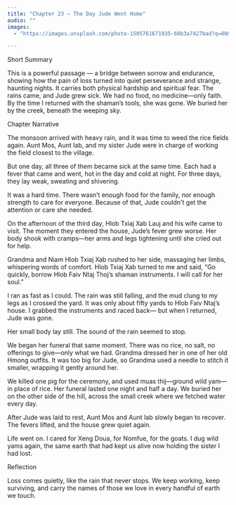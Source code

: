 ```yaml
---
title: "Chapter 23 — The Day Jude Went Home"
audio: ""
images:
  - "https://images.unsplash.com/photo-1505761671935-60b3a7427bad?q=80&w=1600&auto=format&fit=crop"

---
```


Short Summary

This is a powerful passage — a bridge between sorrow and endurance, showing how the pain of loss turned into quiet perseverance and strange, haunting nights. It carries both physical hardship and spiritual fear. 
The rains came, and Jude grew sick. We had no food, no medicine—only faith. By the time I returned with the shaman’s tools, she was gone. We buried her by the creek, beneath the weeping sky.

Chapter Narrative

The monsoon arrived with heavy rain, and it was time to weed the rice fields again. Aunt Mos, Aunt Iab, and my sister Jude were in charge of working the field closest to the village.

But one day, all three of them became sick at the same time. Each had a fever that came and went, hot in the day and cold at night. For three days, they lay weak, sweating and shivering.

It was a hard time. There wasn’t enough food for the family, nor enough strength to care for everyone. Because of that, Jude couldn't get the attention or care she needed.

On the afternoon of the third day, Hlob Txiaj Xab Lauj and his wife came to visit. The moment they entered the house, Jude’s fever grew worse. Her body shook with cramps—her arms and legs tightening until she cried out for help.

Grandma and Niam Hlob Txiaj Xab rushed to her side, massaging her limbs, whispering words of comfort. Hlob Txiaj Xab turned to me and said,
“Go quickly, borrow Hlob Faiv Ntaj Thoj’s shaman instruments. I will call for her soul.”

I ran as fast as I could. The rain was still falling, and the mud clung to my legs as I crossed the yard. It was only about fifty yards to Hlob Faiv Ntaj’s house. I grabbed the instruments and raced back—
but when I returned, Jude was gone.

Her small body lay still. The sound of the rain seemed to stop.

We began her funeral that same moment. There was no rice, no salt, no offerings to give—only what we had. Grandma dressed her in one of her old Hmong outfits. It was too big for Jude, so Grandma used a needle to stitch it smaller, wrapping it gently around her.

We killed one pig for the ceremony, and used muas thij—ground wild yam—in place of rice. Her funeral lasted one night and half a day. We buried her on the other side of the hill, across the small creek where we fetched water every day.

After Jude was laid to rest, Aunt Mos and Aunt Iab slowly began to recover. The fevers lifted, and the house grew quiet again.

Life went on. I cared for Xeng Doua, for Nomfue, for the goats. I dug wild yams again, the same earth that had kept us alive now holding the sister I had lost.

Reflection

Loss comes quietly, like the rain that never stops.
We keep working, keep surviving,
and carry the names of those we love
in every handful of earth we touch.